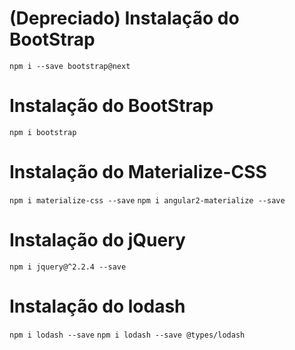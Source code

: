 # (Depreciado) Instalação do BootStrap
`npm i --save bootstrap@next`

# Instalação do BootStrap
`npm i bootstrap`

# Instalação do Materialize-CSS
`npm i materialize-css --save`
`npm i angular2-materialize --save`

# Instalação do jQuery
`npm i jquery@^2.2.4 --save`

# Instalação do lodash
`npm i lodash --save`
`npm i lodash --save @types/lodash`
